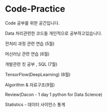 # Code-Practice


Code 공부를 위한 공간입니다.

Data 처리관련한 코드들 개인적으로 공부하고있습니다.

전처리 과정 관련 연습 (5월)

머신러닝 관련 연습 (6월)

개발관련 킷 공부 , SQL (7월)

TensorFlow(DeepLearning) (8월)

Algorithm & 자료구조(9월)

Review(Dacon - 1 day 1 python for Data Science)

Statistics - 데이터 사이언스 통계
